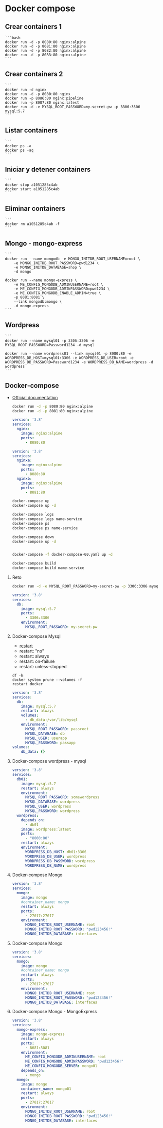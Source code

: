 # Docker compose

## Crear containers 1

    ```bash
    docker run -d -p 8080:80 nginx:alpine
    docker run -d -p 8081:80 nginx:alpine
    docker run -d -p 8082:80 nginx:alpine
    docker run -d -p 8083:80 nginx:alpine
    ```

## Crear containers 2

    ```
    docker run -d nginx
    docker run -d -p 8080:80 nginx
    docker run -p 8086:80 nginx:pipeline
    docker run -p 8087:80 nginx:latest
    docker run -d -e MYSQL_ROOT_PASSWORD=my-secret-pw -p 3306:3306 mysql:5.7
    ```

## Listar containers
    ```
    docker ps -a
    docker ps -aq
    ```

## Iniciar y detener containers
    ```
    docker stop a1051285c4ab
    docker start a1051285c4ab
    ```

## Eliminar containers
    ```
    docker rm a1051285c4ab -f
    ```


## Mongo - mongo-express
    ```
    docker run --name mongodb -e MONGO_INITDB_ROOT_USERNAME=root \
        -e MONGO_INITDB_ROOT_PASSWORD=pwd1234 \
        -e MONGO_INITDB_DATABASE=shop \
        -d mongo

    docker run --name mongo-express \
        -e ME_CONFIG_MONGODB_ADMINUSERNAME=root \
        -e ME_CONFIG_MONGODB_ADMINPASSWORD=pwd1234 \
        -e ME_CONFIG_MONGODB_ENABLE_ADMIN=true \
        -p 8081:8081 \
        --link mongodb:mongo \
        -d mongo-express
    ```

## Wordpress
    ```
    docker run --name mysql01 -p 3306:3306 -e MYSQL_ROOT_PASSWORD=Password1234 -d mysql

    docker run --name wordpress01 --link mysql01 -p 8080:80 -e WORDPRESS_DB_HOST=mysql01:3306 -e WORDPRESS_DB_USER=root -e WORDPRESS_DB_PASSWORD=Password1234 -e WORDPRESS_DB_NAME=wordpress -d wordpress
    ```


## Docker-compose 

* [Official documentation](https://docs.docker.com/compose/compose-file/)
  

    ```bash
    docker run -d -p 8080:80 nginx:alpine
    docker run -d -p 8081:80 nginx:alpine
    ```

    ```YAML
    version: '3.8'
    services:
      nginx:
        image: nginx:alpine
        ports:
          - 8080:80
    ```

    ```YAML
    version: '3.8'
    services:
      nginxa:
        image: nginx:alpine
        ports:
          - 8080:80
      nginxb:
        image: nginx:alpine
        ports:
          - 8081:80          
    ```

    ```sh
    docker-compose up
    docker-compose up -d

    docker-compose logs
    docker-compose logs name-service
    docker-compose ps
    docker-compose ps name-service

    docker-compose down
    docker-compose up -d


    docker-compose -f docker-compose-00.yaml up -d

    docker-compose build
    docker-compose build name-service

    ```

1. Reto

    ```sh
    docker run -d -e MYSQL_ROOT_PASSWORD=my-secret-pw -p 3306:3306 mysql:5.7
    ```

    ```YAML
    version: '3.8'
    services:
      db:
        image: mysql:5.7
        ports:
          - 3306:3306
        environment:
          MYSQL_ROOT_PASSWORD: my-secret-pw          
    ```    


1. Docker-compose Mysql

    * [restart](https://docs.docker.com/compose/compose-file/#restart)
    * restart: "no"
    * restart: always
    * restart: on-failure
    * restart: unless-stopped

    ```shell
    df -h
    docker system prune --volumes -f
    restart docker
    ```

    ```YAML
    version: '3.8'
    services:
      db:
        image: mysql:5.7
        restart: always
        volumes:
          - db_data:/var/lib/mysql
        environment:
          MYSQL_ROOT_PASSWORD: passroot
          MYSQL_DATABASE: db
          MYSQL_USER: userapp
          MYSQL_PASSWORD: passapp
    volumes:
        db_data: {}
    ``` 


1. Docker-compose wordpress - mysql


    ```YAML
    version: '3.8'
    services:
      db01:
        image: mysql:5.7
        restart: always 
        environment:
          MYSQL_ROOT_PASSWORD: somewordpress
          MYSQL_DATABASE: wordpress
          MYSQL_USER: wordpress
          MYSQL_PASSWORD: wordpress
      wordpress:
        depends_on:
          - db01
        image: wordpress:latest
        ports:
          - "8000:80"
        restart: always
        environment:
          WORDPRESS_DB_HOST: db01:3306
          WORDPRESS_DB_USER: wordpress
          WORDPRESS_DB_PASSWORD: wordpress
          WORDPRESS_DB_NAME: wordpress
    ``` 


1. Docker-compose Mongo

    ```YAML
    version: '3.8'
    services:
      mongo:
        image: mongo
        #container_name: mongo
        restart: always
        ports:
          - 27017:27017
        environment:
          MONGO_INITDB_ROOT_USERNAME: root
          MONGO_INITDB_ROOT_PASSWORD: "pwd123456!"
          MONGO_INITDB_DATABASE: interfaces
    ``` 


  
  
1. Docker-compose Mongo

    ```YAML
    version: '3.8'
    services:
      mongo:
        image: mongo
        #container_name: mongo
        restart: always
        ports:
          - 27017:27017
        environment:
          MONGO_INITDB_ROOT_USERNAME: root
          MONGO_INITDB_ROOT_PASSWORD: "pwd123456!"
          MONGO_INITDB_DATABASE: interfaces
    ``` 

1. Docker-compose Mongo - MongoExpress

    ```YAML
    version: '3.8'
    services:
      mongo-express:
        image: mongo-express
        restart: always
        ports:
          - 8081:8081
        environment:
          ME_CONFIG_MONGODB_ADMINUSERNAME: root
          ME_CONFIG_MONGODB_ADMINPASSWORD: "pwd123456!"
          ME_CONFIG_MONGODB_SERVER: mongo01
        depends_on:
          - mongo   
      mongo:
        image: mongo
        container_name: mongo01
        restart: always
        ports:
          - 27017:27017
        environment:
          MONGO_INITDB_ROOT_USERNAME: root
          MONGO_INITDB_ROOT_PASSWORD: "pwd123456!"
          MONGO_INITDB_DATABASE: interfaces
    ```      